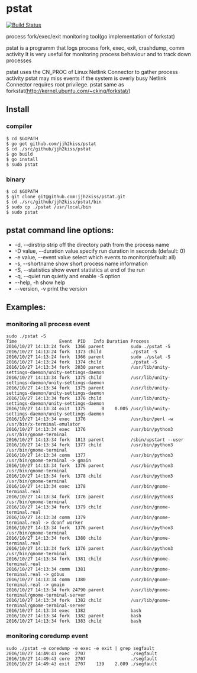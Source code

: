 # pstat
[![Build Status](https://travis-ci.org/jjh2kiss/pstat.png?branch=master)](https://travis-ci.org/jjh2kiss/pstat)  

process fork/exec/exit monitoring tool(go implementation of forkstat)

pstat is a programm that logs process fork, exec, exit, crashdump, comm activity
It is very useful for monitoring process behaviour and to track down processes

pstat uses the CN_PROC of Linux Netlink Connector to gather process activity
pstat may miss events if the system is overly busy
Netlink Connector requires root privilege.
pstat same as forkstat(http://kernel.ubuntu.com/~cking/forkstat/)

## Install
### compiler
```
$ cd $GOPATH
$ go get github.com/jjh2kiss/pstat
$ cd ./src/github/jjh2kiss/pstat
$ go build
$ go install
$ sudo pstat
```

### binary
```
$ cd $GOPATH
$ git clone git@github.com:jjh2kiss/pstat.git
$ cd ./src/github/jjh2kiss/pstat/bin
$ sudo cp ./pstat /usr/local/bin
$ sudo pstat
```

## pstat command line options:
  * -d, --dirstrip              strip off the directory path from the process name
  * -D value, --duration value  specify run duration in seconds (default: 0)
  * -e value, --event value     select which events to monitor(default: all)
  * -s, --shortname             show short process name information
  * -S, --statistics            show event statistics at end of the run
  * -q, --quiet                 run quietly and enable -S option
  * --help, -h                  show help
  * --version, -v               print the version

## Examples:

### monitoring all process event
```
sudo ./pstat -S
Time                Event  PID   Info Duration Process
2016/10/27 14:13:24 fork  1366 parent          sudo ./pstat -S
2016/10/27 14:13:24 fork  1373 child           ./pstat -S
2016/10/27 14:13:24 fork  1366 parent          sudo ./pstat -S
2016/10/27 14:13:24 fork  1374 child           ./pstat -S
2016/10/27 14:13:34 fork  2030 parent          /usr/lib/unity-settings-daemon/unity-settings-daemon
2016/10/27 14:13:34 fork  1375 child           /usr/lib/unity-settings-daemon/unity-settings-daemon
2016/10/27 14:13:34 fork  1375 parent          /usr/lib/unity-settings-daemon/unity-settings-daemon
2016/10/27 14:13:34 fork  1376 child           /usr/lib/unity-settings-daemon/unity-settings-daemon
2016/10/27 14:13:34 exit  1375      0    0.005 /usr/lib/unity-settings-daemon/unity-settings-daemon
2016/10/27 14:13:34 exec  1376                 /usr/bin/perl -w /usr/bin/x-terminal-emulator
2016/10/27 14:13:34 exec  1376                 /usr/bin/python3 /usr/bin/gnome-terminal
2016/10/27 14:13:34 fork  1813 parent          /sbin/upstart --user
2016/10/27 14:13:34 fork  1377 child           /usr/bin/python3 /usr/bin/gnome-terminal
2016/10/27 14:13:34 comm  1377                 /usr/bin/python3 /usr/bin/gnome-terminal -> gmain
2016/10/27 14:13:34 fork  1376 parent          /usr/bin/python3 /usr/bin/gnome-terminal
2016/10/27 14:13:34 fork  1378 child           /usr/bin/python3 /usr/bin/gnome-terminal
2016/10/27 14:13:34 exec  1378                 /usr/bin/gnome-terminal.real
2016/10/27 14:13:34 fork  1376 parent          /usr/bin/python3 /usr/bin/gnome-terminal
2016/10/27 14:13:34 fork  1379 child           /usr/bin/gnome-terminal.real
2016/10/27 14:13:34 comm  1379                 /usr/bin/gnome-terminal.real -> dconf worker
2016/10/27 14:13:34 fork  1376 parent          /usr/bin/python3 /usr/bin/gnome-terminal
2016/10/27 14:13:34 fork  1380 child           /usr/bin/gnome-terminal.real
2016/10/27 14:13:34 fork  1376 parent          /usr/bin/python3 /usr/bin/gnome-terminal
2016/10/27 14:13:34 fork  1381 child           /usr/bin/gnome-terminal.real
2016/10/27 14:13:34 comm  1381                 /usr/bin/gnome-terminal.real -> gdbus
2016/10/27 14:13:34 comm  1380                 /usr/bin/gnome-terminal.real -> gmain
2016/10/27 14:13:34 fork 24790 parent          /usr/lib/gnome-terminal/gnome-terminal-server
2016/10/27 14:13:34 fork  1382 child           /usr/lib/gnome-terminal/gnome-terminal-server
2016/10/27 14:13:34 exec  1382                 bash
2016/10/27 14:13:34 fork  1382 parent          bash
2016/10/27 14:13:34 fork  1383 child           bash
```

### monitoring coredump event

```
sudo ./pstat -e coredump -e exec -e exit | grep segfault
2016/10/27 14:49:41 exec  2707                 ./segfault
2016/10/27 14:49:43 core  2707                 ./segfault
2016/10/27 14:49:43 exit  2707    139    2.089 ./segfault
```
